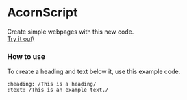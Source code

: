 # AcornScript
Create simple webpages with this new code.\
[Try it out](https://lb123658.github.io/AcornScript/)\
### How to use
To create a heading and text below it, use this example code. 
```
:heading: /This is a heading/
:text: /This is an example text./
```
